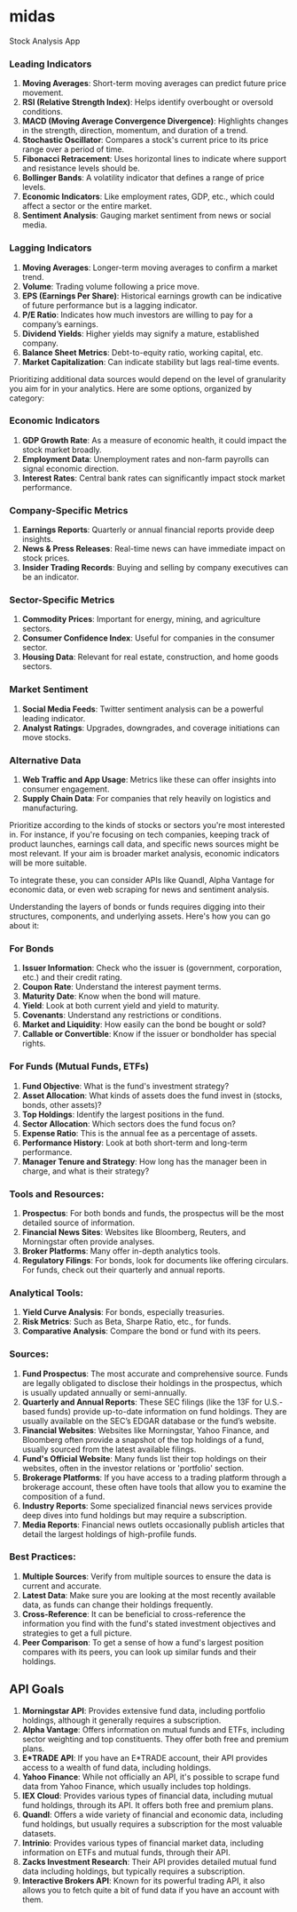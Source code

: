 # midas

Stock Analysis App

### Leading Indicators
1. **Moving Averages**: Short-term moving averages can predict future price movement.
2. **RSI (Relative Strength Index)**: Helps identify overbought or oversold conditions.
3. **MACD (Moving Average Convergence Divergence)**: Highlights changes in the strength, direction, momentum, and duration of a trend.
4. **Stochastic Oscillator**: Compares a stock's current price to its price range over a period of time.
5. **Fibonacci Retracement**: Uses horizontal lines to indicate where support and resistance levels should be.
6. **Bollinger Bands**: A volatility indicator that defines a range of price levels.
7. **Economic Indicators**: Like employment rates, GDP, etc., which could affect a sector or the entire market.
8. **Sentiment Analysis**: Gauging market sentiment from news or social media.

### Lagging Indicators
1. **Moving Averages**: Longer-term moving averages to confirm a market trend.
2. **Volume**: Trading volume following a price move.
3. **EPS (Earnings Per Share)**: Historical earnings growth can be indicative of future performance but is a lagging indicator.
4. **P/E Ratio**: Indicates how much investors are willing to pay for a company’s earnings.
5. **Dividend Yields**: Higher yields may signify a mature, established company.
6. **Balance Sheet Metrics**: Debt-to-equity ratio, working capital, etc.
7. **Market Capitalization**: Can indicate stability but lags real-time events.

Prioritizing additional data sources would depend on the level of granularity you aim for in your analytics. Here are some options, organized by category:

### Economic Indicators
1. **GDP Growth Rate**: As a measure of economic health, it could impact the stock market broadly.
2. **Employment Data**: Unemployment rates and non-farm payrolls can signal economic direction.
3. **Interest Rates**: Central bank rates can significantly impact stock market performance.

### Company-Specific Metrics
1. **Earnings Reports**: Quarterly or annual financial reports provide deep insights.
2. **News & Press Releases**: Real-time news can have immediate impact on stock prices.
3. **Insider Trading Records**: Buying and selling by company executives can be an indicator.

### Sector-Specific Metrics
1. **Commodity Prices**: Important for energy, mining, and agriculture sectors.
2. **Consumer Confidence Index**: Useful for companies in the consumer sector.
3. **Housing Data**: Relevant for real estate, construction, and home goods sectors.

### Market Sentiment
1. **Social Media Feeds**: Twitter sentiment analysis can be a powerful leading indicator.
2. **Analyst Ratings**: Upgrades, downgrades, and coverage initiations can move stocks.

### Alternative Data
1. **Web Traffic and App Usage**: Metrics like these can offer insights into consumer engagement.
2. **Supply Chain Data**: For companies that rely heavily on logistics and manufacturing.

Prioritize according to the kinds of stocks or sectors you're most interested in. For instance, if you're focusing on tech companies, keeping track of product launches, earnings call data, and specific news sources might be most relevant. If your aim is broader market analysis, economic indicators will be more suitable.

To integrate these, you can consider APIs like Quandl, Alpha Vantage for economic data, or even web scraping for news and sentiment analysis.


Understanding the layers of bonds or funds requires digging into their structures, components, and underlying assets. Here's how you can go about it:

### For Bonds
1. **Issuer Information**: Check who the issuer is (government, corporation, etc.) and their credit rating.
2. **Coupon Rate**: Understand the interest payment terms.
3. **Maturity Date**: Know when the bond will mature.
4. **Yield**: Look at both current yield and yield to maturity.
5. **Covenants**: Understand any restrictions or conditions.
6. **Market and Liquidity**: How easily can the bond be bought or sold?
7. **Callable or Convertible**: Know if the issuer or bondholder has special rights.

### For Funds (Mutual Funds, ETFs)
1. **Fund Objective**: What is the fund's investment strategy?
2. **Asset Allocation**: What kinds of assets does the fund invest in (stocks, bonds, other assets)?
3. **Top Holdings**: Identify the largest positions in the fund.
4. **Sector Allocation**: Which sectors does the fund focus on?
5. **Expense Ratio**: This is the annual fee as a percentage of assets.
6. **Performance History**: Look at both short-term and long-term performance.
7. **Manager Tenure and Strategy**: How long has the manager been in charge, and what is their strategy?

### Tools and Resources:
1. **Prospectus**: For both bonds and funds, the prospectus will be the most detailed source of information.
2. **Financial News Sites**: Websites like Bloomberg, Reuters, and Morningstar often provide analyses.
3. **Broker Platforms**: Many offer in-depth analytics tools.
4. **Regulatory Filings**: For bonds, look for documents like offering circulars. For funds, check out their quarterly and annual reports.

### Analytical Tools:
1. **Yield Curve Analysis**: For bonds, especially treasuries.
2. **Risk Metrics**: Such as Beta, Sharpe Ratio, etc., for funds.
3. **Comparative Analysis**: Compare the bond or fund with its peers.

### Sources:

1. **Fund Prospectus**: The most accurate and comprehensive source. Funds are legally obligated to disclose their holdings in the prospectus, which is usually updated annually or semi-annually.
2. **Quarterly and Annual Reports**: These SEC filings (like the 13F for U.S.-based funds) provide up-to-date information on fund holdings. They are usually available on the SEC’s EDGAR database or the fund’s website.
3. **Financial Websites**: Websites like Morningstar, Yahoo Finance, and Bloomberg often provide a snapshot of the top holdings of a fund, usually sourced from the latest available filings.
4. **Fund's Official Website**: Many funds list their top holdings on their websites, often in the investor relations or 'portfolio' section.
5. **Brokerage Platforms**: If you have access to a trading platform through a brokerage account, these often have tools that allow you to examine the composition of a fund.
6. **Industry Reports**: Some specialized financial news services provide deep dives into fund holdings but may require a subscription.
7. **Media Reports**: Financial news outlets occasionally publish articles that detail the largest holdings of high-profile funds.

### Best Practices:

1. **Multiple Sources**: Verify from multiple sources to ensure the data is current and accurate.
2. **Latest Data**: Make sure you are looking at the most recently available data, as funds can change their holdings frequently.
3. **Cross-Reference**: It can be beneficial to cross-reference the information you find with the fund's stated investment objectives and strategies to get a full picture.
4. **Peer Comparison**: To get a sense of how a fund's largest position compares with its peers, you can look up similar funds and their holdings.




## API Goals

1. **Morningstar API**: Provides extensive fund data, including portfolio holdings, although it generally requires a subscription.
2. **Alpha Vantage**: Offers information on mutual funds and ETFs, including sector weighting and top constituents. They offer both free and premium plans.
3. **E*TRADE API**: If you have an E*TRADE account, their API provides access to a wealth of fund data, including holdings.
4. **Yahoo Finance**: While not officially an API, it's possible to scrape fund data from Yahoo Finance, which usually includes top holdings.
5. **IEX Cloud**: Provides various types of financial data, including mutual fund holdings, through its API. It offers both free and premium plans.
6. **Quandl**: Offers a wide variety of financial and economic data, including fund holdings, but usually requires a subscription for the most valuable datasets.
7. **Intrinio**: Provides various types of financial market data, including information on ETFs and mutual funds, through their API.
8. **Zacks Investment Research**: Their API provides detailed mutual fund data including holdings, but typically requires a subscription.
9. **Interactive Brokers API**: Known for its powerful trading API, it also allows you to fetch quite a bit of fund data if you have an account with them.
